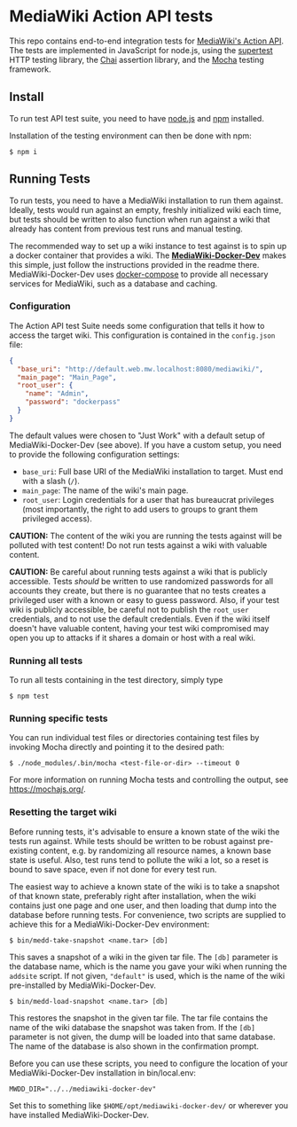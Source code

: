 # MediaWiki Action API tests

This repo contains end-to-end integration tests for [MediaWiki's Action API](https://www.mediawiki.org/wiki/API).
The tests are implemented in JavaScript for node.js, using the
[supertest](https://www.npmjs.com/package/supertest)
HTTP testing library, the [Chai](https://www.npmjs.com/package/chai) assertion
library, and the [Mocha](https://www.npmjs.com/package/mocha) testing framework.

## Install
To run test API test suite, you need to have [node.js](https://nodejs.org/)
and [npm](https://www.npmjs.com/) installed.

Installation of the testing environment can then be done with npm:

    $ npm i

## Running Tests

To run tests, you need to have a MediaWiki installation to run them against.
Ideally, tests would run against an empty, freshly initialized wiki each time,
but tests should be written to also function when run against a wiki that
already has content from previous test runs and manual testing.

The recommended way to set up a wiki instance to test against is to spin up a
docker container that provides a wiki.
The **[MediaWiki-Docker-Dev](https://github.com/addshore/mediawiki-docker-dev)**
makes this simple, just follow the instructions provided in the readme there.
MediaWiki-Docker-Dev uses [docker-compose](https://docs.docker.com/compose/)
to provide all necessary services for MediaWiki, such as a database and caching.

### Configuration

The Action API test Suite needs some configuration that tells it how to access
the target wiki. This configuration is contained in the `config.json` file:

```json
{
  "base_uri": "http://default.web.mw.localhost:8080/mediawiki/",
  "main_page": "Main_Page",
  "root_user": {
    "name": "Admin",
    "password": "dockerpass"
  }
}
```

The default values were chosen to "Just Work" with a default setup of
MediaWiki-Docker-Dev (see above).
If you have a custom setup, you need to provide the following configuration settings:

* `base_uri`: Full base URI of the MediaWiki installation to target.
Must end with a slash (`/`).
* `main_page`: The name of the wiki's main page.
* `root_user`: Login credentials for a user that has bureaucrat privileges
(most importantly, the right to add users to groups to grant them privileged access).

**CAUTION:** The content of the wiki you are running the tests against will be
polluted with test content! Do not run tests against a wiki with valuable content.

**CAUTION:** Be careful about running tests against a wiki that is publicly
accessible.
Tests *should* be written to use randomized passwords for all accounts they
create, but there is no guarantee that no tests creates a privileged user with
a known or easy to guess password. Also, if your test wiki is publicly accessible,
be careful not to publish the `root_user` credentials, and to not use the default
credentials.
Even if the wiki itself doesn't have valuable content, having your test wiki
compromised may open you up to attacks if it shares a domain or host with a real
wiki.

### Running all tests
To run all tests containing in the test directory, simply type

    $ npm test

### Running specific tests
You can run individual test files or directories containing test files by
invoking Mocha directly and pointing it to the desired path:

    $ ./node_modules/.bin/mocha <test-file-or-dir> --timeout 0

For more information on running Mocha tests and controlling the output,
see https://mochajs.org/.

### Resetting the target wiki
Before running tests, it's advisable to ensure a known state of the wiki the tests run against.
While tests should be written to be robust against pre-existing content, e.g. by randomizing all
resource names, a known base state is useful. Also, test runs tend to pollute the wiki a lot,
so a reset is bound to save space, even if not done for every test run.

The easiest way to achieve a known state of the wiki is to take a snapshot of that known state,
preferably right after installation, when the wiki contains just one page and one user, and then
loading that dump into the database before running tests. For convenience, two scripts are
supplied to achieve this for a MediaWiki-Docker-Dev environment:

    $ bin/medd-take-snapshot <name.tar> [db]

This saves a snapshot of a wiki in the given tar file. The `[db]` parameter is the database name,
which is the name you gave your wiki when running the `addsite` script. If not given, `"default"`
is used, which is the name of the wiki pre-installed by MediaWiki-Docker-Dev.

    $ bin/medd-load-snapshot <name.tar> [db]

This restores the snapshot in the given tar file. The tar file contains the name of the wiki
database the snapshot was taken from. If the `[db]` parameter is not given, the dump will be loaded
into that same database. The name of the database is also shown in the confirmation prompt.

Before you can use these scripts, you need to configure the location of your MediaWiki-Docker-Dev
installation in bin/local.env:

```
MWDD_DIR="../../mediawiki-docker-dev"
```

Set this to something like `$HOME/opt/mediawiki-docker-dev/` or wherever you have installed
MediaWiki-Docker-Dev.
